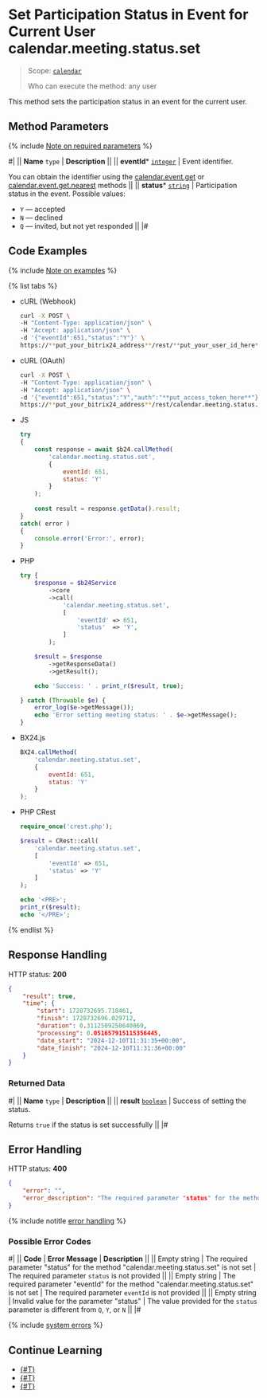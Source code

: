 # Set Participation Status in Event for Current User calendar.meeting.status.set

> Scope: [`calendar`](../../scopes/permissions.md)
>
> Who can execute the method: any user

This method sets the participation status in an event for the current user.

## Method Parameters

{% include [Note on required parameters](../../../_includes/required.md) %}

#|
|| **Name**
`type` | **Description** ||
|| **eventId***
[`integer`](../../data-types.md) | Event identifier.

You can obtain the identifier using the [calendar.event.get](./calendar-event-get.md) or [calendar.event.get.nearest](./calendar-event-get-nearest.md) methods ||
|| **status***
[`string`](../../data-types.md) | Participation status in the event. Possible values: 
- `Y` — accepted
- `N` — declined
- `Q` — invited, but not yet responded ||
|#

## Code Examples

{% include [Note on examples](../../../_includes/examples.md) %}

{% list tabs %}

- cURL (Webhook)

    ```bash
    curl -X POST \
    -H "Content-Type: application/json" \
    -H "Accept: application/json" \
    -d '{"eventId":651,"status":"Y"}' \
    https://**put_your_bitrix24_address**/rest/**put_your_user_id_here**/**put_your_webhook_here**/calendar.meeting.status.set
    ```

- cURL (OAuth)

    ```bash
    curl -X POST \
    -H "Content-Type: application/json" \
    -H "Accept: application/json" \
    -d '{"eventId":651,"status":"Y","auth":"**put_access_token_here**"}' \
    https://**put_your_bitrix24_address**/rest/calendar.meeting.status.set
    ```

- JS

    ```js
    try
    {
    	const response = await $b24.callMethod(
    		'calendar.meeting.status.set',
    		{
    			eventId: 651,
    			status: 'Y'
    		}
    	);
    	
    	const result = response.getData().result;
    }
    catch( error )
    {
    	console.error('Error:', error);
    }
    ```

- PHP

    ```php
    try {
        $response = $b24Service
            ->core
            ->call(
                'calendar.meeting.status.set',
                [
                    'eventId' => 651,
                    'status'  => 'Y',
                ]
            );
    
        $result = $response
            ->getResponseData()
            ->getResult();
    
        echo 'Success: ' . print_r($result, true);
    
    } catch (Throwable $e) {
        error_log($e->getMessage());
        echo 'Error setting meeting status: ' . $e->getMessage();
    }
    ```

- BX24.js

    ```js
    BX24.callMethod(
        'calendar.meeting.status.set',
        {
            eventId: 651,
            status: 'Y'
        }
    );
    ```

- PHP CRest

    ```php
    require_once('crest.php');

    $result = CRest::call(
        'calendar.meeting.status.set',
        [
            'eventId' => 651,
            'status' => 'Y'
        ]
    );

    echo '<PRE>';
    print_r($result);
    echo '</PRE>';
    ```

{% endlist %}

## Response Handling

HTTP status: **200**

```json
{
    "result": true,
    "time": {
        "start": 1728732695.718461,
        "finish": 1728732696.029712,
        "duration": 0.3112509250640869,
        "processing": 0.051657915115356445,
        "date_start": "2024-12-10T11:31:35+00:00",
        "date_finish": "2024-12-10T11:31:36+00:00"
    }
}
```

### Returned Data

#|
|| **Name**
`type` | **Description** ||
|| **result**
[`boolean`](../../data-types.md) | Success of setting the status.

Returns `true` if the status is set successfully ||
|#

## Error Handling

HTTP status: **400**

```json
{
    "error": "",
    "error_description": "The required parameter "status" for the method "calendar.meeting.status.set" is not set"
}
```

{% include notitle [error handling](../../../_includes/error-info.md) %}

### Possible Error Codes

#|
|| **Code** | **Error Message** | **Description** ||
|| Empty string | The required parameter "status" for the method "calendar.meeting.status.set" is not set | The required parameter `status` is not provided ||
|| Empty string | The required parameter "eventId" for the method "calendar.meeting.status.set" is not set | The required parameter `eventId` is not provided ||
|| Empty string | Invalid value for the parameter "status" | The value provided for the `status` parameter is different from `Q`, `Y`, or `N` ||
|#

{% include [system errors](../../../_includes/system-errors.md) %}

## Continue Learning 

- [{#T}](./index.md)
- [{#T}](./calendar-meeting-status-get.md)
- [{#T}](./calendar-accessibility-get.md)